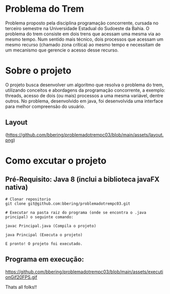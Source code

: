 # Problema do Trem
Problema proposto pela disciplina programação concorrente, cursada no terceiro semestre na Universidade Estadual do Sudoeste da Bahia. O problema do trem consiste em dois trens que acessam uma mesma via ao mesmo tempo. Num sentido mais técnico, dois processos que acessam um mesmo recurso (chamado zona crítica) ao mesmo tempo e necessitam de um mecanismo que gerencie o acesso desse recurso.

# Sobre o projeto
O projeto busca desenvolver um algoritmo que resolva o problema do trem, utilizando conceitos e abordagens da programação concorrente, a exemplo: threads, acesso de dois (ou mais) processos a uma mesma variável, dentre outros. No problema, desenvolvido em java, foi desenvolvida uma interface para melhor compreensão do usuário.

## Layout
(https://github.com/bbering/problemadotrempc03/blob/main/assets/layout.png)

# Como excutar o projeto
## Pré-Requisito: Java 8 (inclui a biblioteca javaFX nativa)

```
# Clonar repositorio
git clone git@github.com:bbering/problemadotrempc03.git

# Executar na pasta raiz do programa (onde se encontra o .java principal) o seguinte comando:

javac Principal.java (Compila o projeto)

java Principal (Executa o projeto)

E pronto! O projeto foi executado.

```

## Programa em execução: 
https://github.com/bbering/problemadotrempc03/blob/main/assets/executionGif20FPS.gif

Thats all folks!!
